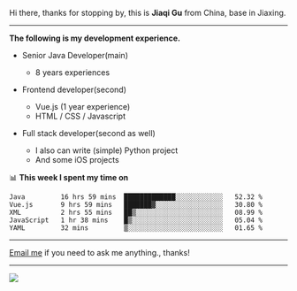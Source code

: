 Hi there, thanks for stopping by, this is **Jiaqi Gu** from China, base in Jiaxing.

---

**The following is my development experience.**

- Senior Java Developer(main)
  - 8 years experiences

- Frontend developer(second)
  - Vue.js (1 year experience)
  - HTML / CSS / Javascript
  
- Full stack developer(second as well)
  - I also can write (simple) Python project
  - And some iOS projects

📊 **This week I spent my time on**
<!--START_SECTION:waka-->
```text
Java         16 hrs 59 mins  █████████████░░░░░░░░░░░░   52.32 % 
Vue.js       9 hrs 59 mins   ███████▓░░░░░░░░░░░░░░░░░   30.80 % 
XML          2 hrs 55 mins   ██▒░░░░░░░░░░░░░░░░░░░░░░   08.99 % 
JavaScript   1 hr 38 mins    █▒░░░░░░░░░░░░░░░░░░░░░░░   05.04 % 
YAML         32 mins         ▒░░░░░░░░░░░░░░░░░░░░░░░░   01.65 % 
```
<!--END_SECTION:waka-->

---

[Email me](mailto:droidqw@gmail.com?subject=Hiring_from_GitHub) if you need to ask me anything., thanks!

---

![]( https://visitor-badge.glitch.me/badge?page_id=githubgujiaqi)
